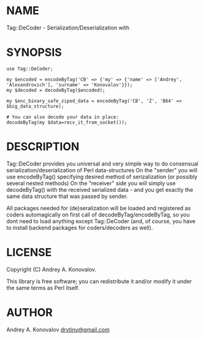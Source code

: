 # NAME

Tag::DeCoder - Serialization/Deserialization with

# SYNOPSIS

    use Tag::DeCoder;
    
    my $encoded = encodeByTag('CB' => {'my' => {'name' => ['Andrey', 'Alexandrovich'], 'surname' => 'Konovalov'}});
    my $decoded = decodeByTag($encoded);
    
    my $enc_binary_safe_ziped_data = encodeByTag('CB', 'Z', 'B64' => $big_data_structure);
    
    # You can also decode your data in place:
    decodeByTag(my $data=recv_it_from_socket());
    

# DESCRIPTION

Tag::DeCoder provides you universal and very simple way to do consensual serialization/deserialization of Perl data-structures
On the "sender" you will use encodeByTag() specifying desired method of serizalization (or possibly several nested methods)
On the "receiver" side you will simply use decodeByTag() with the received serialized data - and you get exactly the same data 
structure that was passed by sender.

All packages needed for (de)seralization will be loaded and registered as coders automagically on first call of decodeByTag/encodeByTag, 
so you dont need to load anything except Tag::DeCoder (and, of course, you have to install backend packages for coders/decoders as well).

# LICENSE

Copyright (C) Andrey A. Konovalov.

This library is free software; you can redistribute it and/or modify
it under the same terms as Perl itself.

# AUTHOR

Andrey A. Konovalov <drvtiny@gmail.com>
